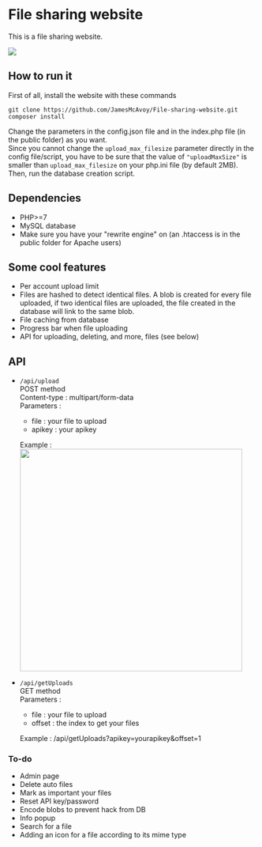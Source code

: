 # File sharing website
This is a file sharing website.<br />

<img src="https://i.imgur.com/YwXKhIb.png" />

## How to run it
First of all, install the website with these commands
```
git clone https://github.com/JamesMcAvoy/File-sharing-website.git
composer install
```
Change the parameters in the config.json file and in the index.php file (in the public folder) as you want.<br />
Since you cannot change the ```upload_max_filesize``` parameter directly in the config file/script, you have to be sure that the value of ```"uploadMaxSize"``` is smaller than ```upload_max_filesize``` on your php.ini file (by default 2MB). <br />
Then, run the database creation script.

## Dependencies
* PHP>=7
* MySQL database
* Make sure you have your "rewrite engine" on (an .htaccess is in the public folder for Apache users)

## Some cool features
* Per account upload limit
* Files are hashed to detect identical files. A blob is created for every file uploaded, if two identical files are uploaded, the file created in the database will link to the same blob.
* File caching from database
* Progress bar when file uploading
* API for uploading, deleting, and more, files (see below)

## API
* ```/api/upload```<br />
  POST method<br />
  Content-type : multipart/form-data<br />
  Parameters :
	* file : your file to upload
	* apikey : your apikey

  Example : <img src="https://i.imgur.com/oMpjKpt.png" width="450" />
* ```/api/getUploads```<br />
  GET method<br />
  Parameters :
	* file : your file to upload
	* offset : the index to get your files

  Example : /api/getUploads?apikey=yourapikey&offset=1

### To-do
* Admin page
* Delete auto files
* Mark as important your files
* Reset API key/password
* Encode blobs to prevent hack from DB
* Info popup
* Search for a file
* Adding an icon for a file according to its mime type
